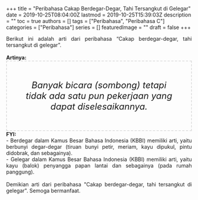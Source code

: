 +++
title = "Peribahasa Cakap Berdegar-Degar, Tahi Tersangkut di Gelegar"
date = 2019-10-25T08:04:00Z
lastmod = 2019-10-25T15:39:03Z
description = ""
toc = true
authors = []
tags = ["Peribahasa", "Peribahasa C"]
categories = ["Peribahasa"]
series = []
featuredImage = ""
draft = false
+++

<div dir="ltr" style="text-align: left;" trbidi="on"><div style="text-align: justify;">Berikut ini adalah arti dari peribahasa “Cakap berdegar-degar, tahi tersangkut di gelegar”.</div><br /><div style="text-align: justify;"><b>Artinya:</b></div><div style="border: 2px dashed #ddd; font-size: 24px; height: auto; margin: 0 auto; padding: 50px; text-align: center; width: auto;"><i>Banyak bicara (sombong) tetapi tidak ada satu pun pekerjaan yang dapat diselesaikannya.</i></div><div style="text-align: justify;"><b>FYI:</b><br />- Berdegar dalam Kamus Besar Bahasa Indonesia (KBBI) memiliki arti, yaitu berbunyi degar-degar (tiruan bunyi petir, meriam, kayu dipukul, pintu didobrak, dan sebagainya).<br />- Gelegar dalam Kamus Besar Bahasa Indonesia (KBBI) memiliki arti, yaitu kayu (balok) penyangga papan lantai dan sebagainya (pada rumah panggung).<br /><br /></div><div style="text-align: justify;">Demikian arti dari peribahasa "Cakap berdegar-degar, tahi tersangkut di gelegar". Semoga bermanfaat.</div></div>
